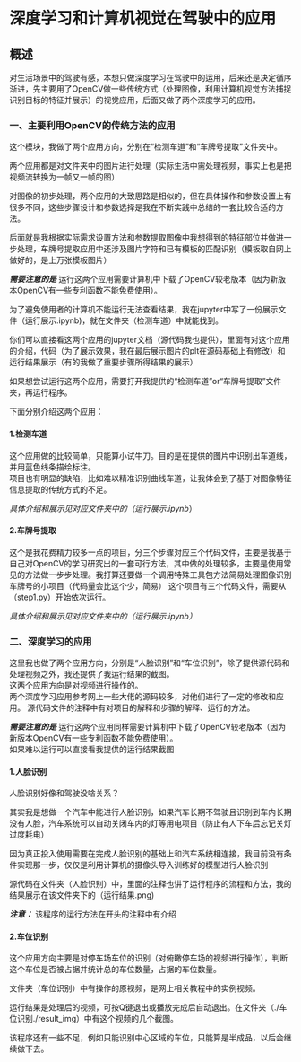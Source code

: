 # 深度学习和计算机视觉在驾驶中的应用

## 概述

对生活场景中的驾驶有感，本想只做深度学习在驾驶中的运用，后来还是决定循序渐进，先主要用了OpenCV做一些传统方式（处理图像，利用计算机视觉方法捕捉识别目标的特征并展示）的视觉应用，后面又做了两个深度学习的应用。  

### 一、主要利用OpenCV的传统方法的应用
这个模块，我做了两个应用方向，分别在“检测车道”和“车牌号提取”文件夹中。   

两个应用都是对文件夹中的图片进行处理（实际生活中需处理视频，事实上也是把视频流转换为一帧又一帧的图）   

对图像的初步处理，两个应用的大致思路是相似的，但在具体操作和参数设置上有很多不同，这些步骤设计和参数选择是我在不断实践中总结的一套比较合适的方法。  

后面就是我根据实际需求设置方法和参数提取图像中我想得到的特征部位并做进一步处理，车牌号提取应用中还涉及图片字符和已有模板的匹配识别（模板取自网上做好的，是上万张模板图片）  

***需要注意的是***
运行这两个应用需要计算机中下载了OpenCV较老版本（因为新版本OpenCV有一些专利函数不能免费使用）。  

为了避免使用者的计算机不能运行无法查看结果，我在jupyter中写了一份展示文件（运行展示.ipynb)，就在文件夹（检测车道）中就能找到。   

你们可以直接看这两个应用的jupyter文档（源代码我也提供），里面有对这个应用的介绍，代码（为了展示效果，我在最后展示图片的plt在源码基础上有修改）和运行结果展示（有的我做了重要步骤所得结果的展示）   

如果想尝试运行这两个应用，需要打开我提供的“检测车道”or“车牌号提取”文件夹，再运行程序。  

下面分别介绍这两个应用：  
#### 1.检测车道
这个应用做的比较简单，只能算小试牛刀。目的是在提供的图片中识别出车道线，并用蓝色线条描绘标注。  
项目也有明显的缺陷，比如难以精准识别曲线车道，让我体会到了基于对图像特征信息提取的传统方式的不足。

*具体介绍和展示见对应文件夹中的（运行展示.ipynb*）
#### 2.车牌号提取
这个是我花费精力较多一点的项目，分三个步骤对应三个代码文件，主要是我基于自己对OpenCV的学习研究出的一套可行方法，其中做的处理较多，主要是使用常见的方法做一步步处理。我打算还要做一个调用特殊工具包方法简易处理图像识别车牌号的小项目（代码量会比这个少，简易）
这个项目有三个代码文件，需要从（step1.py）开始依次运行。  

*具体介绍和展示见对应文件夹中的（运行展示.ipynb）*
### 二、深度学习的应用
这里我也做了两个应用方向，分别是“人脸识别”和“车位识别”，除了提供源代码和处理视频之外，我还提供了我运行结果的截图。  
这两个应用方向是对视频进行操作的。    
两个深度学习应用参考网上一些大佬的源码较多，对他们进行了一定的修改和应用。
源代码文件的注释中有对项目的解释和步骤的解释、运行的方法。

***需要注意的是***
运行这两个应用同样需要计算机中下载了OpenCV较老版本（因为新版本OpenCV有一些专利函数不能免费使用）。  
如果难以运行可以直接看我提供的运行结果截图    
   
#### 1.人脸识别
人脸识别好像和驾驶没啥关系？ 

其实我是想做一个汽车中能进行人脸识别，如果汽车长期不驾驶且识别到车内长期没有人脸，汽车系统可以自动关闭车内的灯等用电项目（防止有人下车后忘记关灯过度耗电）  

因为真正投入使用需要在完成人脸识别的基础上和汽车系统相连接，我目前没有条件实现那一步，仅仅是利用计算机的摄像头导入训练好的模型进行人脸识别   

源代码在文件夹（人脸识别）中，里面的注释也讲了运行程序的流程和方法，我的结果展示在该文件夹下的（运行结果.png)

***注意：***
该程序的运行方法在开头的注释中有介绍  

#### 2.车位识别
这个应用方向主要是对停车场车位的识别（对俯瞰停车场的视频进行操作），判断这个车位是否被占据并统计总的车位数量，占据的车位数量。  

文件夹（车位识别）中有操作的原视频，是网上相关教程中的实例视频。 

运行结果是处理后的视频，可按Q键退出或播放完成后自动退出。在文件夹（./车位识别./result_img）中有这个视频的几个截图。  

该程序还有一些不足，例如只能识别中心区域的车位，只能算是半成品，以后会继续做下去。